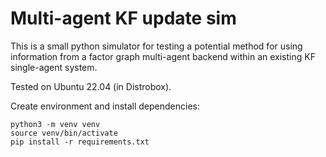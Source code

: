 # Multi-agent KF update sim

This is a small python simulator for testing a potential method for using information from a factor graph multi-agent backend within an existing KF single-agent system.

Tested on Ubuntu 22.04 (in Distrobox).

Create environment and install dependencies:
```
python3 -m venv venv
source venv/bin/activate
pip install -r requirements.txt
```
